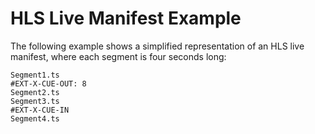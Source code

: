 # HLS Live Manifest Example<a name="manifest-hls-example"></a>

The following example shows a simplified representation of an HLS live manifest, where each segment is four seconds long:

```
Segment1.ts
#EXT-X-CUE-OUT: 8
Segment2.ts
Segment3.ts
#EXT-X-CUE-IN
Segment4.ts
```